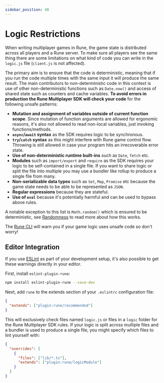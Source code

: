 ```yaml
---
sidebar_position: 40
---
```


# Logic Restrictions

When writing multiplayer games in Rune, the game state is distributed across all players and a Rune server. To make sure all players see the same thing there are some limitations on what kind of code you can write in the `logic.js` file (`client.js` is not affected).

The primary aim is to ensure that the code is deterministic, meaning that if you run the code multiple times with the same input it will produce the same result. The main contributors to non-deterministic code in this context is use of other non-deterministic functions such as `Date.now()` and access of shared state such as counters and cache variables. **To avoid errors in production the Rune Multiplayer SDK will check your code** for the following unsafe patterns:

- **Mutation and assignment of variables outside of current function scope**. Since mutation of function arguments are allowed for ergonomic reasons, it's also not allowed to read non-local variables, just invoking functions/methods.
- **`async`/`await` syntax** as the SDK requires logic to be synchronous.
- **`try`/`catch` syntax** as this might interfere with Rune game control flow. Throwing is still allowed in case your program hits an irrecoverable error state.
- **Use of non-deterministic runtime built-ins** such as `Date`, `fetch` etc.
- **Modules** such as `import/export` and `require` as the SDK requires your logic to be self-contained in a single file. If you want to share logic or split the file into multiple you may use a bundler like rollup to produce a single file from many.
- **Non-serializable data types** such as `Set`, `Map`, `Promise` etc because the game state needs to be able to be represented as `JSON`.
- **Regular expressions** because they are stateful.
- **Use of `eval`** because it's potentially harmful and can be used to bypass above rules.

A notable exception to this list is `Math.random()` which is ensured to be deterministic, see [Randomness](randomness.md) to read more about how this works.

The [Rune CLI](cli.md) will warn you if your game logic uses unsafe code so don't worry!

## Editor Integration

If you use [ESLint](https://eslint.org/) as part of your development setup, it's also possible to get these warnings directly in your editor.

First, install `eslint-plugin-rune`:

```bash
npm install eslint-plugin-rune --save-dev
```

Next, add `rune` to the extends section of your `.eslintrc` configuration file:

```json
{
  "extends": ["plugin:rune/recommended"]
}
```

This will exclusively check files named `logic.js` or files in a `logic` folder for the Rune Multiplayer SDK rules. If your logic is split across multiple files and a bundler is used to produce a single file, you might specify which files to lint yourself with:

```json
{
  "overrides": [
    {
      "files": ["lib/*.ts"],
      "extends": ["plugin:rune/logicModule"]
    }
  ]
}
```
